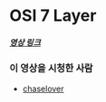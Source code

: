 # OSI 7 Layer

##### [영상 링크](https://youtu.be/1pfTxp25MA8)

### 이 영상을 시청한 사람

- [chaselover](https://github.com/chaselover)
